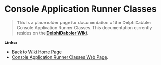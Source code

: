 # Console Application Runner Classes #

> This is a placeholder page for documentation of the DelphiDabbler Console Application Runner Classes. This documentation currently resides on the **[DelphiDabbler Wiki](http://wiki.delphidabbler.com/index.php/Docs/ConsoleAppAPI)**.

**Links:**

  * Back to [Wiki Home Page](Welcome.md)
  * [Console Application Runner Classes Web Page](http://www.delphidabbler.com/software/consoleapp).
